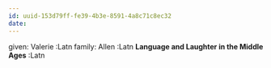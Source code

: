 ```yaml
---
id: uuid-153d79ff-fe39-4b3e-8591-4a8c71c8ec32
date: 
---
```


given: Valerie :Latn
family: Allen :Latn
**Language and Laughter in the Middle Ages** :Latn